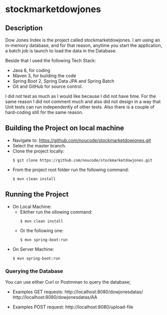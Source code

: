 # stockmarketdowjones

## Description
Dow Jones Index is the project called stockmarketdowjones. 
I am using an in-memory database, and for that reason, anytime you start the application, a batch job is launch to load the data in the Database.

Beside that I used the following Tech Stack:
- Java 8, for coding
- Maven 3, for building the code
- Spring Boot 2, Spring Data JPA and Spring Batch
- Git and GitHub for source control.

I did not test as much as I would like because I did not have time. 
For the same reason I did not comment much and also did not design in a way that Unit tests can run independently of other tests. 
Also there is a couple of hard-coding still for the same reason.

## Building the Project on local machine
- Navigate to: https://github.com/noucode/stockmarketdowjones.git 
- Select the master branch.
- Clone the project locally:
  ```
  $ git clone https://github.com/noucode/stockmarketdowjones.git
  ```
- From the project root folder run the following command: 
  ```
  $ mvn clean install
  ```

## Running the Project
- On Local Machine:
  - Eikther run the ollowing command:
    ```
    $ mvn clean install
    ```
  - Or the following one:
    ```
    $ mvn spring-boot:run
    ```
- On Server Machine:
    ```
    $ mvn spring-boot:run
    ```

### Querying the Database
You can use either Curl or Postmman to query the database;

- Examples GET requests: http://localhost:8080/dowjonesdatas/
http://localhost:8080/dowjonesdatas/AA

- Examples POST request: http://localhost:8080/upload-file

